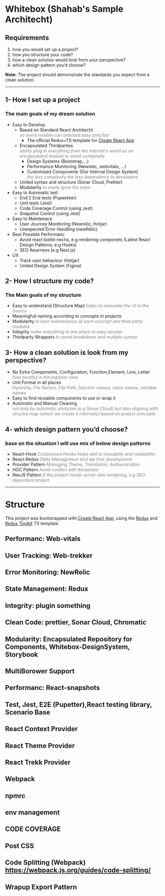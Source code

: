 <style>
    em
    {
        color:gray;
    }
</style>

# Whitebox (Shahab's Sample Architecht)



## Requirements
<ol>
    <li>
        how you would set up a project?
    </li>
    <li>how you structure your code?</li>
    <li>how a clean solution would look from your perspective?</li>
    <li>which design pattern you’d choose?</li>
</ol>
<strong>Note:</strong> The project should demonstrate the standards you expect from a clean solution. 
<hr/>

## 1- How I set up a project
### The main goals of my dream solution
<ul>
    <li>Easy to Develop
        <ul>
            <li>
                Based on Standard React Architecht <br><em> so every newbie can onboard easy and fast</em>
                <ul>
                    <li>
                        The official Redux+TS template for <a href="https://github.com/facebook/create-react-app" >Create React App </a>
                    </li>
                </ul>
            </li>
            <li>
                Encapsulated Thirdparties  <br><em>ability plug in everything from the internet's world as an encapsulated module to avoid complexity</em>
                 <ul>
                    <li>
                        Design Systems (Bootstrap,...)
                    </li>
                    <li>
                        Performance Monitoring (Newrelic, webvitals, ...)
                    </li>
                     <li>
                        Customised Components (Our Internal Design System)<br><em>the less complexity the less dependency to developers</em>
                    </li>
                </ul>
            </li>
            <li>
                United syntax and structure (Sonar Cloud, Prettier)
            </li>
            <li>Modularity <em>to easily grow the team</em></li>
        </ul>
    </li>
    <li>Easy to Automatic test
        <ul>
            <li>
                End 2 End tests (Pupeeteer)
            </li>
            <li>
                Unit tests (Jest)
            </li>
            <li>
                Code Coverage Control (using Jest)
            </li>
            <li>
                Snapshot Control (using Jest)
            </li>
        </ul>
    </li>
    <li>Easy to Maintenace
        <ul>
            <li>
                User Journey Monitoring (Newrelic, Hotjar)
            </li>
            <li>
                Unexpected Error Handling (newRelic)
            </li>
        </ul>
    </li>
    <li>Best Possible Performanc
        <ul>
            <li>
                Avoid react bottle nechs, e.g rendering componets (Latest React Design Patterns, e.g Hooks)
            </li>
            <li>
                SEO Awarness (e.g Next.js)
            </li>
        </ul>
    </li>
    <li>UX 
        <ul>
            <li>
                Track user behaviour (Hotjar)
            </li>
            <li>
                United Design System (Figma)
            </li>
        </ul>
    </li>
</ul> 

## 2- How I structure my code?
### The Main goals of my structure
<ul>
    <li>
        Easy to understand (Structure Map) <em>helps to assosiate the UI to the Source</em>
    </li>
    <li>
        Meaningfull naming according to concepts in projects
    </li>
    <li>
        Modularity <em>to best maintenance of each concept and third party modules</em>
    </li>
    <li>
        Integrity  <em>make everything in one place to easy access </em>
    </li>
    <li>
        Thirdparty Wrappers <em>to avoid breakdown and multiple syntax</em>
    </li>
</ul>

## 3- How a clean solution is look from my perspective?
<ul>
    <li>
        No Extra Components, Configuration, Function,Element, Line, Letter
        <br><em>how beutiful is the explorer view</em>
    </li>
     <li>
        Unit Format in all places <br><em> Hyrerchy, File Names, File Path, function names, class names, variable names</em>
    </li>
    <li>
        Easy to find reusable components to use or wrap it
    </li>
    <li>
        Automatic and Manual Cleaning <br><em> not only by automatic analyzev (e.g Sonar Cloud) but also aligning with structre map (which we create it internally) based on project concepts</em>
    </li>
</ul>

## 4- which design pattern you’d choose?
### base on the situation I will use mix of below design patterns
<ul>
    <li>
        React-Hook <em>Customised Hooks helps alot to reusablity and readability </em>
    </li>
    <li>
        React-Redux <em>State Management and api free development</em>
    </li>
    <li>
        Provider Pattern <em>Managing Theme, Translation, Authentication</em>
    </li>
     <li>
        HOC Pattern <em>Avoid conflict with thirdarties</em>
    </li>
    <li>
        NexJS Pattern <em>if the project needs server side rendering, e.g SEO dependent project</em>
    </li>
</ul>
<hr>

# Structure 
This project was bootstrapped with [Create React App](https://github.com/facebook/create-react-app), using the [Redux](https://redux.js.org/) and [Redux Toolkit](https://redux-toolkit.js.org/) TS template.

## Performanc: Web-vitals
## User Tracking: Web-trekker
## Error Monitoring: NewRelic
## State Management: Redux
## Integrity: plugin something
## Clean Code: prettier, Sonar Cloud, Chromatic
## Modularity: Encapsulated Repository for Components, Whitebox-DesignSystem, Storybook
## MultiBorower Support
## Performanc: React-snapshots
## Test, Jest, E2E (Pupetter),React testing library, Scenario Base
## React Context Provider
## React Theme Provider
## React Trekk Provider
## Webpack
## npmrc
## env management
## CODE COVERAGE
## Post CSS
## Code Splitting (Webpack) https://webpack.js.org/guides/code-splitting/
## Wrapup Export Pattern